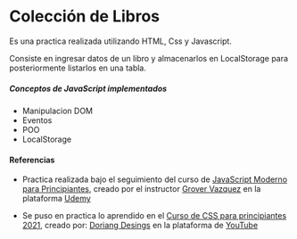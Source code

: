 #  Colecci&oacute;n de Libros
 Es una practica realizada utilizando  HTML, Css y Javascript.

 Consiste en ingresar datos de un libro y almacenarlos en LocalStorage para posteriormente listarlos en una tabla.

##### Conceptos de JavaScript implementados
- Manipulacion DOM
- Eventos
- POO
- LocalStorage
#### Referencias
- Practica realizada bajo el seguimiento del curso de  [JavaScript Moderno para Principiantes](https://www.udemy.com/course/javascript-moderno-para-principiantes/ "JavaScript Moderno para Principiantes"), creado por el instructor [Grover Vazquez](https://twitter.com/grovervas "Grover Vazquez") en la plataforma [Udemy](https://www.udemy.com/ "Udemy")

- Se puso en practica lo aprendido en el [Curso de CSS para principiantes 2021](https://www.youtube.com/watch?v=-k-w8JpTNwA&list=PLROIqh_5RZeDbvISffzihyxzqJBt_z3-Z "Curso de CSS para principiantes 2021"), creado por: [Doriang Desings](https://www.youtube.com/channel/UCzuwt7Pi_VB8cP5q5UE4u-A "Doriang Desings" ) en la plataforma de [YouTube](https://www.youtube.com "Youtube")




